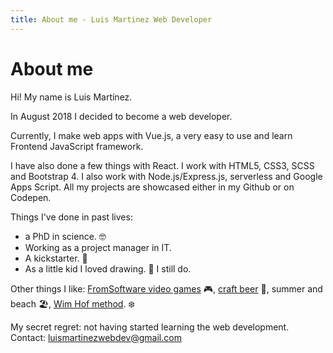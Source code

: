 ```yaml
---
title: About me - Luis Martinez Web Developer
---
```


# About me

Hi! My name is Luis Martínez.

In August 2018 I decided to become a web developer.

Currently, I make web apps with Vue.js, a very easy to use and learn Frontend JavaScript framework.

I have also done a few things with React. I work with HTML5, CSS3, SCSS and Bootstrap 4. I also work with Node.js/Express.js, serverless and Google Apps Script. All my projects are showcased either in my Github or on Codepen.

Things I've done in past lives:

- a PhD in science. 🤓
- Working as a project manager in IT.
- A kickstarter. 🎲
- As a little kid I loved drawing. 🎨 I still do.

Other things I like: [FromSoftware video games](https://www.youtube.com/watch?v=VTjJFJc1AfY&list=PLrVlvcyP9YsAAqlTw2Mu_gbcoZanM3vHq) 🎮, [craft beer](http://edgebrewing.com/beer/hoptimista/) 🍺, summer and beach 🏖, [Wim Hof method](https://www.youtube.com/watch?v=vhr0EvJMNX8). ❄

My secret regret: not having started learning the web development.
Contact: [luismartinezwebdev@gmail.com](mailto:luismartinezwebdev@gmail.com)
